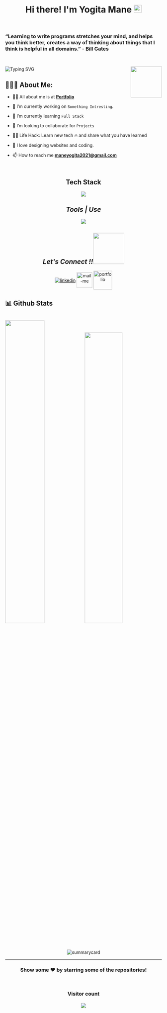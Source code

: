 <h1 align="center">Hi there! I'm Yogita Mane <img src="https://media.giphy.com/media/hvRJCLFzcasrR4ia7z/giphy.gif" width="25px"> </h1>
 <br> 
 <h3>“Learning to write programs stretches your mind, and helps you think better, creates a way of thinking about things that I think is helpful in all domains.” - Bill Gates</h3>
 <br>
 
 ![Typing SVG](https://readme-typing-svg.herokuapp.com?font=comfortaa&color=b440e2&size=24&width=500&lines=Currently+Learning+Full-Stack+Web+Development;Open-Source+Developer;Nice+to+meet+you...)
 <img  src="https://Yogita2021.netlify.app/static/media/output-onlinegiftools.0137dac1.gif" height="100px" align="right" />
  <br>
   ## 👨🏻‍💻 About Me:

- 🙋‍♂️ All about me is at **[Portfolio](https://yogita2021.github.io/)**

- 🔭 I’m currently working on `Something Intresting`.

- 🌱 I’m currently learning `Full Stack`

- 👯 I’m looking to collaborate for `Projects`

- 👨‍💻 Life Hack: Learn new tech :fire: and share what you have learned

- 💓 I love designing websites and coding.

- 📫 How to reach me **maneyogita2021@gmail.com**

<br>

<h2 align="center">Tech Stack</h2>
<p align="center">
  <a >
    <img src="https://skillicons.dev/icons?i=html,css,js,bootstrap,express,mongodb,nodejs" />
  </a>
</p>

<h2 align="center"><i>Tools | Use</i></h2>
<p align="center">
  <a >
    <img src="https://skillicons.dev/icons?i=bash,codepen,git,github,netlify,vscode,postman" />
  </a>
</p>

<h2 align="center"><i>Let's Connect !!<img src="https://raw.githubusercontent.com/ShahriarShafin/ShahriarShafin/main/Assets/handshake.gif" width="100" /></i></h2>

<p align="center">
  <a href="https://www.linkedin.com/in/maneyogita/" target="_blank"><img align="center" src="https://skillicons.dev/icons?i=linkedin" alt="linkedin" /></a>
  <a title="maneyogita2021@gmail.com" href="mailto:maneyogita2021@gmail.com" target="_blank"><img align="center"  src="https://cdn-icons-png.flaticon.com/128/888/888853.png"  width="50px"   alt="mail-me" /></a>
  <a href="https://yogita2021.github.io/" target="_blank"><img align="center" src="https://img.icons8.com/fluency/2x/domain.png"  width="60px" alt="portfolio" /></a>
</p>
<h2>📊  Github Stats</h2>
<br/>

<div>
  <img width="50%"  src="https://github-readme-stats.vercel.app/api?username=Yogita2021&show_icons=true&theme=midnight-purple" />
  <img width="49%"  src="https://github-readme-stats.vercel.app/api/top-langs/?username=Yogita2021&layout=compact&theme=midnight-purple" />
</div>
 <br />

<br />
<p align="center"><img src="https://github-readme-streak-stats.herokuapp.com/?user=Yogita2021&theme=vision-friendly-dark" alt=""/></p>
<p align="center"><img src="https://github-profile-trophy.vercel.app/?username=Yogita2021&no-frame=true" alt=""/></p>
<p align="center"><img src="https://github-profile-summary-cards.vercel.app/api/cards/profile-details?username=Yogita2021&theme=tokyonight" alt="summarycard"/> </p>

<hr />

<h3 align="center">
 Show some ❤️ by starring some of the repositories!
</h3>
<br>
<h3 align="center"> 
  Visitor count <br><br>
  <img  src="https://profile-counter.glitch.me/Yogita2021/count.svg" />
</h3>
